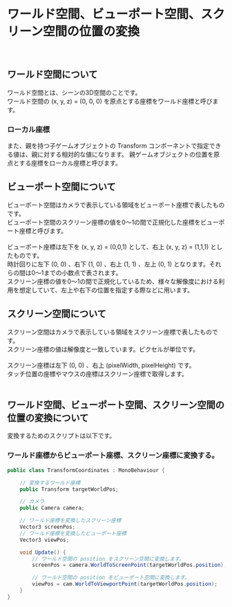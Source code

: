 # ワールド空間、ビューポート空間、スクリーン空間の位置の変換
<br>

## ワールド空間について
ワールド空間とは、シーンの3D空間のことです。
<br>
ワールド空間の (x, y, z) = (0, 0, 0) を原点とする座標をワールド座標と呼びます。
<br>

### ローカル座標
また、親を持つ子ゲームオブジェクトの Transform コンポーネントで指定できる値は、親に対する相対的な値になります。
親ゲームオブジェクトの位置を原点とする座標をローカル座標と呼びます。
<br>

## ビューポート空間について
ビューポート空間はカメラで表示している領域をビューポート座標で表したものです。
<br>
ビューポート空間のスクリーン座標の値を0～1の間で正規化した座標をビューポート座標と呼びます。
<br>
<br>
ビューポート座標は左下を (x, y, z) = (0,0,1) として、右上 (x, y, z) = (1,1,1) としたものです。
<br>
時計回りに左下 (0, 0) 、右下 (1, 0) 、右上 (1, 1) 、左上 (0, 1) となります。それらの間は0〜1までの小数点で表されます。
<br>
スクリーン座標の値を0～1の間で正規化しているため、様々な解像度における利用を想定していて、左上や右下の位置を指定する際などに用います。
<br>

## スクリーン空間について
スクリーン空間はカメラで表示している領域をスクリーン座標で表したものです。
<br>
スクリーン座標の値は解像度と一致しています。ピクセルが単位です。
<br>
<br>
スクリーン座標は左下 (0, 0) 、右上 (pixelWidth, pixelHeight) です。
<br>
タッチ位置の座標やマウスの座標はスクリーン座標で取得します。
<br>
<br>

## ワールド空間、ビューポート空間、スクリーン空間の位置の変換について
変換するためのスクリプトは以下です。
<br>
### ワールド座標からビューポート座標、スクリーン座標に変換する。

```c#
public class TransformCoordinates : MonoBehaviour {

	// 変換するワールド座標
	public Transform targetWorldPos;

	// カメラ
	public Camera camera;

	// ワールド座標を変換したスクリーン座標
	Vector3 screenPos;
	// ワールド座標を変換したビューポート座標
	Vector3 viewPos;

	void Update() {
		// ワールド空間の position をスクリーン空間に変換します。
		screenPos = camera.WorldToScreenPoint(targetWorldPos.position);

		// ワールド空間の position をビューポート空間に変換します。
		viewPos = cam.WorldToViewportPoint(targetWorldPos.position);
	}
}
```
